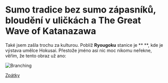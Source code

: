 # Sumo tradice bez sumo zápasníků, bloudění v uličkách a The Great Wave of Katanazawa



Také jsem zašla trochu za kulturou. Poblíž **Ryougoku** stanice je ** **, kde je výstava umělce Hokusai. Přestože jméno asi nic moc nikomu neřekne, věřím, že tento obraz už ano:

![Branching](../photos/vestarie2.jpeg)



[Zpátky](../)
